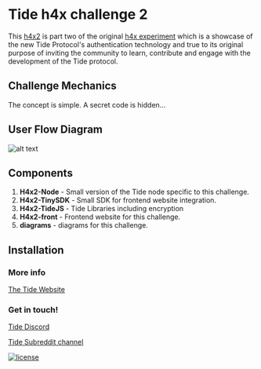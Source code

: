 # Tide h4x challenge 2
This [h4x2](http://h4x2.tide.org) is part two of the original [h4x experiment](https://github.com/tide-foundation/Tide-h4x-for-Privacy) which is a showcase of the new Tide Protocol's authentication technology and true to its original purpose of inviting the community to learn, contribute and engage with the development of the Tide protocol.  

## Challenge Mechanics
The concept is simple.  A secret code is hidden…

## User Flow Diagram
![alt text](https://github.com/tide-foundation/Tide-h4x2/blob/main/diagrams/svg/H4x2_userflow.svg "Flow Diagram")

## Components
1. **H4x2-Node** - Small version of the Tide node specific to this challenge.
1. **H4x2-TinySDK** - Small SDK for frontend website integration.
1. **H4x2-TideJS** - Tide Libraries including encryption
1. **H4x2-front** - Frontend website for this challenge.
1. **diagrams** -  diagrams for this challenge.

## Installation

### More info
[The Tide Website](https://tide.org)

### Get in touch!

[Tide Discord](https://discord.gg/42UCeW4smw)

[Tide Subreddit channel](https://www.reddit.com/r/TideFoundation)

  <a href="https://tide.org/licenses_tcosl-1-0-en">
    <img src="https://img.shields.io/badge/license-TCOS-green.svg" alt="license">
  </a>
</p>
